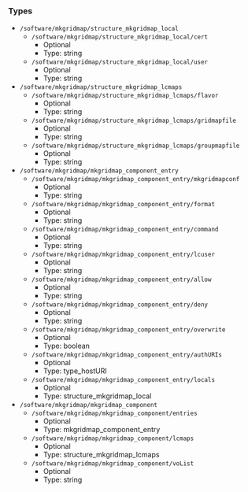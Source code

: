 
### Types

 - `/software/mkgridmap/structure_mkgridmap_local`
    - `/software/mkgridmap/structure_mkgridmap_local/cert`
        - Optional
        - Type: string
    - `/software/mkgridmap/structure_mkgridmap_local/user`
        - Optional
        - Type: string
 - `/software/mkgridmap/structure_mkgridmap_lcmaps`
    - `/software/mkgridmap/structure_mkgridmap_lcmaps/flavor`
        - Optional
        - Type: string
    - `/software/mkgridmap/structure_mkgridmap_lcmaps/gridmapfile`
        - Optional
        - Type: string
    - `/software/mkgridmap/structure_mkgridmap_lcmaps/groupmapfile`
        - Optional
        - Type: string
 - `/software/mkgridmap/mkgridmap_component_entry`
    - `/software/mkgridmap/mkgridmap_component_entry/mkgridmapconf`
        - Optional
        - Type: string
    - `/software/mkgridmap/mkgridmap_component_entry/format`
        - Optional
        - Type: string
    - `/software/mkgridmap/mkgridmap_component_entry/command`
        - Optional
        - Type: string
    - `/software/mkgridmap/mkgridmap_component_entry/lcuser`
        - Optional
        - Type: string
    - `/software/mkgridmap/mkgridmap_component_entry/allow`
        - Optional
        - Type: string
    - `/software/mkgridmap/mkgridmap_component_entry/deny`
        - Optional
        - Type: string
    - `/software/mkgridmap/mkgridmap_component_entry/overwrite`
        - Optional
        - Type: boolean
    - `/software/mkgridmap/mkgridmap_component_entry/authURIs`
        - Optional
        - Type: type_hostURI
    - `/software/mkgridmap/mkgridmap_component_entry/locals`
        - Optional
        - Type: structure_mkgridmap_local
 - `/software/mkgridmap/mkgridmap_component`
    - `/software/mkgridmap/mkgridmap_component/entries`
        - Optional
        - Type: mkgridmap_component_entry
    - `/software/mkgridmap/mkgridmap_component/lcmaps`
        - Optional
        - Type: structure_mkgridmap_lcmaps
    - `/software/mkgridmap/mkgridmap_component/voList`
        - Optional
        - Type: string
